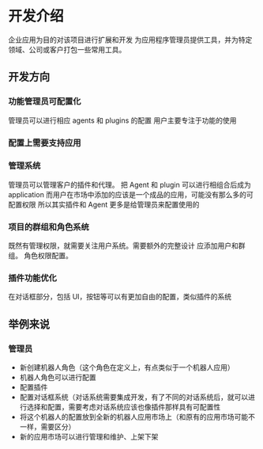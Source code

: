 # 开发介绍

企业应用为目的对该项目进行扩展和开发
为应用程序管理员提供工具，并为特定领域、公司或客户打包一些常用工具。

## 开发方向

### 功能管理员可配置化

管理员可以进行相应 agents 和 plugins 的配置
用户主要专注于功能的使用

### 配置上需要支持应用

### 管理系统

管理员可以管理客户的插件和代理。
把 Agent 和 plugin 可以进行相组合后成为 application
而用户在市场中添加的应该是一个成品的应用，可能没有那么多的可配置权限
所以其实插件和 Agent 更多是给管理员来配置使用的

### 项目的群组和角色系统

既然有管理权限，就需要关注用户系统。需要额外的完整设计
应添加用户和群组。
角色权限配置。

### 插件功能优化

在对话框部分，包括 UI，按钮等可以有更加自由的配置，类似插件的系统

## 举例来说

### 管理员

- 新创建机器人角色（这个角色在定义上，有点类似于一个机器人应用）
- 机器人角色可以进行配置
- 配置插件
- 配置对话框系统（对话系统需要集成开发，有了不同的对话系统后，就可以进行选择和配置，需要考虑对话系统应该也像插件那样具有可配置性
- 将这个机器人的配置放到全新的机器人应用市场上（和原有的应用市场可能不一样，需要区分）
- 新的应用市场可以进行管理和维护、上架下架

